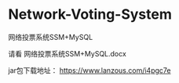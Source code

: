 # Network-Voting-System
网络投票系统SSM+MySQL

请看 网络投票系统SSM+MySQL.docx

jar包下载地址：
https://www.lanzous.com/i4pgc7e
